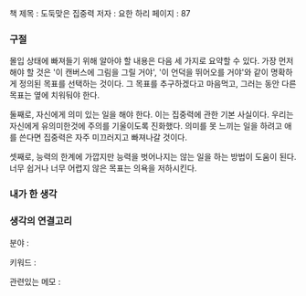 
책 제목 : 도둑맞은 집중력
저자 : 요한 하리
페이지 : 87

### 구절

몰입 상태에 빠져들기 위해 알아야 할 내용은 다음 세 가지로 요약할 수 있다. 가장 먼저 해야 할 것은 '이 캔버스에 그림을 그릴 거야', '이 언덕을 뛰어오를 거야'와 같이 명확하게 정의된 목표를 선택하는 것이다. 그 목표를 추구하겠다고 마음먹고, 그러는 동안 다른 목표는 옆에 치워둬야 한다.

둘째로, 자신에게 의미 있는 일을 해야 한다. 이는 집중력에 관한 기본 사실이다. 우리는 자신에게 유의미한것에 주의를 기울이도록 진화했다. 의미를 못 느끼는 일을 하려고 애를 쓴다면 집중력은 자주 미끄러지고 빠져나갈 것이다.

셋째로, 능력의 한계에 가깝지만 능력을 벗어나지는 않는 일을 하는 방법이 도움이 된다. 너무 쉽거나 너무 어렵지 않은 목표는 의욕을 저하시킨다.

### 내가 한 생각


### 생각의 연결고리
분야 : 

키워드 : 

관련있는 메모 : 